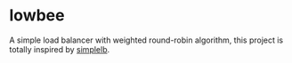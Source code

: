 # lowbee
A simple load balancer with weighted round-robin algorithm, this project is totally inspired by [simplelb](https://github.com/kasvith/simplelb).
